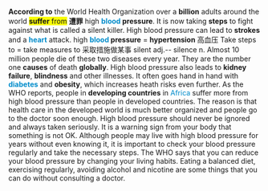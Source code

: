 **According to** the World Health Organization over a **billion** adults around the world <span style="background:#f9fd04">**suffer** from</span> **遭罪** high **<font color=#008ccb>blood</font> pressure**. It is now taking **steps** to fight against what is called a silent killer. High blood pressure can lead to **strokes** and a **<font color=#008ccb>heart</font>** attack.
high **<font color=#008ccb>blood</font> pressure** = **hypertension** 高血压
Take steps to = take measures to 采取措施做某事
silent  adj.-- silence n. 
Almost 10 million people die of these two diseases every year. They are the number one **causes** of death **globally**. High blood pressure also leads to **kidney failure**, **blindness** and other illnesses. It often goes hand in hand with <font color=#008ccb>**diabetes**</font> and **obesity**, which increases heath risks even further.
As the WHO reports, people in **developing countries** in <font color=#008ccb>Africa</font> suffer more from high blood pressure than people in developed countries. The reason is that health care in the developed world is much better organized and people go to the doctor soon enough.
High blood pressure should never be ignored and always taken seriously. It is a warning sign from your body that something is not OK. Although people may live with high blood pressure for years without even knowing it, it is important to check your blood pressure regularly and take the necessary steps.
The WHO says that you can reduce your blood pressure by changing your living habits. Eating a balanced diet, exercising regularly, avoiding alcohol and nicotine are some things that you can do without consulting a doctor.